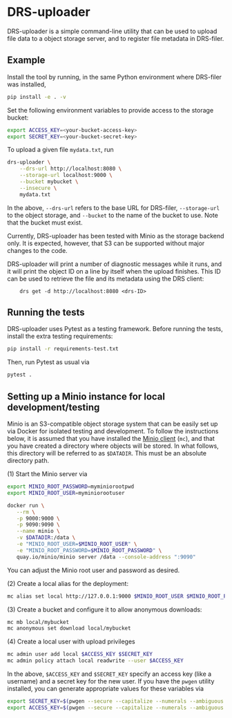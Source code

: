 # DRS-uploader

DRS-uploader is a simple command-line utility that can be used to upload file
data to a object storage server, and to register file metadata in DRS-filer.

## Example

Install the tool by running, in the same Python environment where DRS-filer was
installed,
```bash
pip install -e . -v
```

Set the following environment variables to provide access to the storage bucket:
```bash
export ACCESS_KEY=<your-bucket-access-key>
export SECRET_KEY=<your-bucket-secret-key>
```

To upload a given file `mydata.txt`, run
```bash
drs-uploader \
    --drs-url http://localhost:8080 \
    --storage-url localhost:9000 \
    --bucket mybucket \
    --insecure \
    mydata.txt
```

In the above, `--drs-url` refers to the base URL for DRS-filer, `--storage-url`
to the object storage, and `--bucket` to the name of the bucket to use. Note
that the bucket must exist.

Currently, DRS-uploader has been tested with Minio as the storage backend
only. It is expected, however, that S3 can be supported without major changes
to the code.

DRS-uploader will print a number of diagnostic messages while it runs, and it
will print the object ID on a line by itself when the upload finishes. This ID
can be used to retrieve the file and its metadata using the DRS client:
```
    drs get -d http://localhost:8080 <drs-ID>
```

## Running the tests

DRS-uploader uses Pytest as a testing framework. Before running the tests,
install the extra testing requirements:
```bash
pip install -r requirements-test.txt
```

Then, run Pytest as usual via
```bash
pytest .
```

## Setting up a Minio instance for local development/testing

Minio is an S3-compatible object storage system that can be easily set up via
Docker for isolated testing and development. To follow the instructions below,
it is assumed that you have installed the [Minio
client](https://min.io/docs/minio/linux/reference/minio-mc.html) (`mc`), and
that you have created a directory where objects will be stored. In what
follows, this directory will be referred to as `$DATADIR`. This must be an
absolute directory path.

(1) Start the Minio server via
```bash
export MINIO_ROOT_PASSWORD=myminiorootpwd
export MINIO_ROOT_USER=myminiorootuser

docker run \
   --rm \
   -p 9000:9000 \
   -p 9090:9090 \
   --name minio \
   -v $DATADIR:/data \
   -e "MINIO_ROOT_USER=$MINIO_ROOT_USER" \
   -e "MINIO_ROOT_PASSWORD=$MINIO_ROOT_PASSWORD" \
   quay.io/minio/minio server /data --console-address ":9090"
```
You can adjust the Minio root user and password as desired.

(2) Create a local alias for the deployment:
```bash
mc alias set local http://127.0.0.1:9000 $MINIO_ROOT_USER $MINIO_ROOT_PASSWORD
```

(3) Create a bucket and configure it to allow anonymous downloads:
```bash
mc mb local/mybucket
mc anonymous set download local/mybucket
```

(4) Create a local user with upload privileges
```bash
mc admin user add local $ACCESS_KEY $SECRET_KEY
mc admin policy attach local readwrite --user $ACCESS_KEY

```

In the above, `$ACCESS_KEY` and `$SECRET_KEY` specify an access key (like a
username) and a secret key for the new user. If you have the `pwgen` utility
installed, you can generate appropriate values for these variables via
```bash
export SECRET_KEY=$(pwgen --secure --capitalize --numerals --ambiguous 30 -N 1)
export ACCESS_KEY=$(pwgen --secure --capitalize --numerals --ambiguous 30 -N 1)
```
